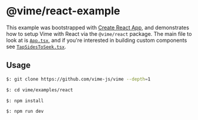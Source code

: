 # @vime/react-example

This example was bootstrapped with [Create React App](https://github.com/facebook/create-react-app),
and demonstrates how to setup Vime with React via the `@vime/react` package. The main
file to look at is [`App.tsx`](./src/App.tsx), and if you're interested in building custom
components see [`TapSidesToSeek.tsx`](./src/TapSidesToSeek.tsx).

## Usage

```bash
$: git clone https://github.com/vime-js/vime --depth=1

$: cd vime/examples/react

$: npm install

$: npm run dev
```

